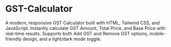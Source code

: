 # GST-Calculator
A modern, responsive GST Calculator built with HTML, Tailwind CSS, and JavaScript. Instantly calculate GST Amount, Total Price, and Base Price with real-time results. Supports both Add GST and Remove GST options, mobile-friendly design, and a light/dark mode toggle.
